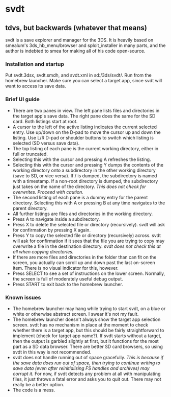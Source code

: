 # svdt
## tdvs, but backwards (whatever that means)
svdt is a save explorer and manager for the 3DS. It is heavily based on smealum's 3ds_hb_menu/browser and sploit_installer in many parts, and the author is indebted to smea for making all of his code open-source.

### Installation and startup
Put svdt.3dsx, svdt.smdh, and svdt.xml in sd:/3ds/svdt/. Run from the homebrew launcher. Make sure you can select a target app, since svdt will want to access its save data.

### Brief UI guide
* There are two panes in view. The left pane lists files and directories in the target app's save data. The right pane does the same for the SD card. Both listings start at root.
* A cursor to the left of the active listing indicates the current selected entry. Use up/down on the D-pad to move the cursor up and down the listing. Use L/R D-pad or shoulder buttons to switch which listing is selected (SD versus save data).
* The top listing of each pane is the current working directory, either in full or truncated.
 * Selecting this with the cursor and pressing A refreshes the listing.
 * Selecting this with the cursor and pressing Y dumps the contents of the working directory onto a subdirectory in the other working directory (save to SD, or vice versa). If / is dumped, the subdirectory is named with a timestamp. If a non-root directory is dumped, the subdirectory just takes on the name of the directory. *This does not check for overwrites. Proceed with caution.*
* The second listing of each pane is a dummy entry for the parent directory. Selecting this with A or pressing B at any time navigates to the parent directory.
* All further listings are files and directories in the working directory.
 * Press A to navigate inside a subdirectory.
 * Press X to delete the selected file or directory (recursively). svdt will ask for confirmation by pressing X again.
 * Press Y to copy the selected file or directory (recursively) across. svdt will ask for confirmation if it sees that the file you are trying to copy may overwrite a file in the destination directory. *svdt does not check this at all when copying directories.*
 * If there are more files and directories in the folder than can fit on the screen, you actually can scroll up and down past the last on-screen item. There is no visual indicator for this, however.
* Press SELECT to see a set of instructions on the lower screen. Normally, the screen is full of moderately useful debug output.
* Press START to exit back to the homebrew launcher.

### Known issues
* The homebrew launcher may hang while trying to start svdt, on a blue or white or otherwise abstract screen. I swear it's not my fault.
* The homebrew launcher doesn't always show the target app selection screen. svdt has no mechanism in place at the moment to check whether there is a target app, but this should be fairly straightforward to implement (check for target app name?). If svdt starts without a target, then the output is garbled slightly at first, but it functions for the most part as a SD data browser. There are better SD card browsers, so using svdt in this way is not recommended.
* svdt does not handle running out of space gracefully. *This is because if the save data does run out of space, then trying to continue writing to save data (even after reinitialising FS handles and archives) may corrupt it.* For now, if svdt detects any problem at all with manipulating files, it just throws a fatal error and asks you to quit out. There may not really be a better option.
* The code is a mess.
